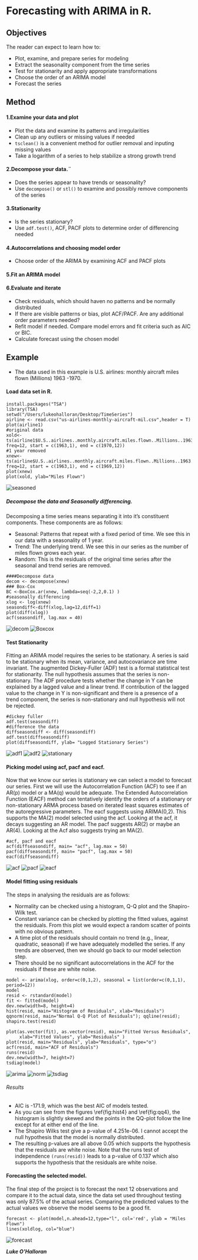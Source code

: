 Forecasting with ARIMA in R.
==================





## Objectives
The reader can expect to learn how to:

* Plot, examine, and prepare series for modeling
* Extract the seasonality component from the time series
* Test for stationarity and apply appropriate transformations
* Choose the order of an ARIMA model
* Forecast the series


## Method
#### 1.Examine your data and plot
* Plot the data and examine its patterns and irregularities
* Clean up any outliers or missing values if needed
* `tsclean()` is a convenient method for outlier removal and inputing missing values
* Take a logarithm of a series to help stabilize a strong growth trend
#### 2.Decompose your data.¨
* Does the series appear to have trends or seasonality?
* Use `decompose()` or `stl()` to examine and possibly remove components of the series
#### 3.Stationarity
* Is the series stationary?
* Use `adf.test()`, ACF, PACF plots to determine order of differencing needed
#### 4.Autocorrelations and choosing model order
* Choose order of the ARIMA by examining ACF and PACF plots
#### 5.Fit an ARIMA model
#### 6.Evaluate and iterate
* Check residuals, which should haven no patterns and be normally distributed
* If there are visible patterns or bias, plot ACF/PACF. Are any additional order parameters needed?
* Refit model if needed. Compare model errors and fit criteria such as AIC or BIC.
* Calculate forecast using the chosen model

## Example 
* The data used in this example is U.S. airlines: monthly aircraft miles flown (Millions) 1963 -1970.
#### Load data set in R.
```
install.packages("TSA")
library(TSA)
setwd("/Users/lukeohalloran/Desktop/TimeSeries")
airline <- read.csv("us-airlines-monthly-aircraft-mil.csv",header = T)
plot(airline1)
#original data
xold<- ts(airline1$U.S..airlines..monthly.aircraft.miles.flown..Millions..1963..1970, freq=12, start = c(1963,1), end = c(1970,12))
#1 year removed
xnew<- ts(airline$U.S..airlines..monthly.aircraft.miles.flown..Millions..1963..1970, freq=12, start = c(1963,1), end = c(1969,12))
plot(xnew)
plot(xold, ylab="Miles Flown")
```
![seasoned](https://github.com/ULStats/MA4128Assessment-2018/blob/459b650293497d01cfd708d096d244aced8e08a7/us-airlines-monthly-aircraft.png)

##### Decompose the data and Seasonally differencing.
Decomposing a time series means separating it into it’s constituent components. 
These components are as follows:
* Seasonal: Patterns that repeat with a fixed period of time. We see this in our data with a seasonality of 1 year.
* Trend: The underlying trend. We see this in our series as the number of miles flown grows each year.
* Random: This is the residuals of the original time series after the seasonal and trend series are removed.

```
####Decompose data
decom <- decompose(xnew) 
### Box-Cox 
BC <-BoxCox.ar(xnew, lambda=seq(-2,2,0.1) ) 
#seasonally differencing
xlog <- log(xnew)
seasondiff<-diff(xlog,lag=12,diff=1)
plot(diff(xlog))
acf(seasondiff, lag.max = 40)
```
![decom](https://github.com/ULStats/MA4128Assessment-2018/blob/e9ce5acbbf424b1dadc2d04c1e93dc6393f792fb/decom.png)
![Boxcox](https://github.com/ULStats/MA4128Assessment-2018/blob/21e4df50e8aa259f8d993aefdd0fa4b90df8fcde/Boxcox.png)
#### Test Stationarity
Fitting an ARIMA model requires the series to be stationary. A series is said to be stationary when its mean, variance, and autocovariance are time invariant.
The augmented Dickey-Fuller (ADF) test is a formal statistical test for stationarity. The null hypothesis assumes that the series is non-stationary. The ADF procedure tests whether the change in Y can be explained by a lagged value and a linear trend. If contribution of the lagged value to the change in Y is non-significant and there is a presence of a trend component, the series is non-stationary and null hypothesis will not be rejected.
```
#dickey fuller
adf.test(seasondiff)
#difference the data
diffseasondiff <- diff(seasondiff)
adf.test(diffseasondiff)
plot(diffseasondiff, ylab= "Logged Stationary Series")
```
![adf1](https://github.com/ULStats/MA4128Assessment-2018/blob/e9ce5acbbf424b1dadc2d04c1e93dc6393f792fb/logadf1.png)
![adf2](https://github.com/ULStats/MA4128Assessment-2018/blob/e9ce5acbbf424b1dadc2d04c1e93dc6393f792fb/logadf2.png)
![stationary](https://github.com/ULStats/MA4128Assessment-2018/blob/e9ce5acbbf424b1dadc2d04c1e93dc6393f792fb/logstationary.png)

#### Picking model using acf, pacf and eacf.
Now that we know our series is stationary we can select a model to forecast our series. First we will use the Autocorrelation Function (ACF) to see if an AR(p) model or a MA(q) would be adequate. 
The Extended Autocorrelation Function (EACF) method can tentatively identify the orders of a stationary or non-stationary ARMA process based on iterated least squares estimates of the autoregressive parameters. 
The eacf suggests using ARIMA(0,2). This supports the MA(2) model selected using the acf.
Looking at the acf, it decays suggesting an AR model. The pacf suggests  AR(2) or maybe an AR(4). Looking at the Acf also suggests trying an MA(2).
```
#acf, pacf and eacf
acf(diffseasondiff, main= "acf", lag.max = 50)
pacf(diffseasondiff, main= "pacf", lag.max = 50)
eacf(diffseasondiff)
```
![acf](https://github.com/ULStats/MA4128Assessment-2018/blob/e9ce5acbbf424b1dadc2d04c1e93dc6393f792fb/logacf.png)
![pacf](https://github.com/ULStats/MA4128Assessment-2018/blob/e9ce5acbbf424b1dadc2d04c1e93dc6393f792fb/logpacf.png)
![eacf](https://github.com/ULStats/MA4128Assessment-2018/blob/e9ce5acbbf424b1dadc2d04c1e93dc6393f792fb/logeacf.png)

#### Model fitting using residuals
The steps in analysing the residuals are as follows:
* Normality can be checked using a histogram, Q-Q plot and the Shapiro-Wilk test.
* Constant variance can be checked by plotting the fitted values, against the residuals. From this plot we would expect a random scatter of points with no obvious pattern.
* A time plot of the residuals should contain no trend (e.g., linear, quadratic, seasonal) if we have adequately modelled the series. If any trends are observed, then we should go back to our model selection step.
* There should be no significant autocorrelations in the ACF for the residuals if these are white noise.

```
model <- arima(xlog, order=c(0,1,2), seasonal = list(order=c(0,1,1), period=12))
model
resid <- rstandard(model)
fit <- fitted(model)
dev.new(width=8, height=4)
hist(resid, main="Histogram of Residuals", xlab="Residuals")
qqnorm(resid, main="Normal Q-Q Plot of Residuals"); qqline(resid);
shapiro.test(resid)

plot(as.vector(fit), as.vector(resid), main="Fitted Versus Residuals",
     xlab="Fitted Values", ylab="Residuals" )
plot(resid, main="Residuals", ylab="Residuals", type="o")
acf(resid, main="ACF of Residuals")
runs(resid)
dev.new(width=7, height=7)
tsdiag(model)
```
![arima](https://github.com/ULStats/MA4128Assessment-2018/blob/e9ce5acbbf424b1dadc2d04c1e93dc6393f792fb/arima(0%2C1%2C2).png)
![norm](https://github.com/ULStats/MA4128Assessment-2018/blob/cbfad2097e7aba114d8b343930788705dfae5c06/git1.png)
![tsdiag](https://github.com/ULStats/MA4128Assessment-2018/blob/cbfad2097e7aba114d8b343930788705dfae5c06/github1.png)
###### Results
*  AIC is -171.9, which was the best AIC of models tested.
* As you can see from the figures \ref{fig:hist4} and \ref{fig:qq4}, the histogram is slightly skewed and the points in the QQ-plot follow the line except for at either end of the line.
* The Shapiro Wilks test give a p-value of 4.251e-06. I cannot accept the null hypothesis that the model is normally distributed.
* The resulting p-values are all above 0.05 which supports the hypothesis that the residuals are white noise. Note that the runs test of independence `(runs(resid))` leads to a p-value of 0.137 which also supports the hypothesis that the residuals are white noise.
#### Forecasting the selected model.
The final step of the project is to forecast the next 12 observations and compare it to the actual data, since the data set used throughout testing was only 87.5% of the actual series. Comparing the predicted values to the actual values we observe the model seems to be a good fit. 
```
forecast <- plot(model,n.ahead=12,type="l", col='red', ylab = "Miles Flown")              
lines(xoldlog, col="blue") 
```
![forecast](https://github.com/ULStats/MA4128Assessment-2018/blob/e9ce5acbbf424b1dadc2d04c1e93dc6393f792fb/forecast.png)

***Luke O'Halloran***

